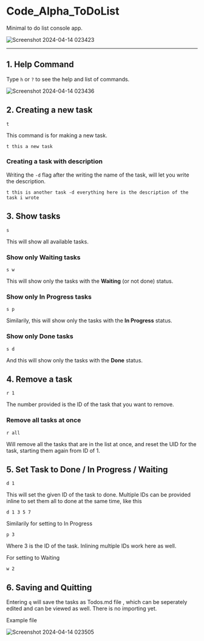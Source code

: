 # Code_Alpha_ToDoList

Minimal to do list console app.


![Screenshot 2024-04-14 023423](https://github.com/Harris170/Code_Alpha_ToDoList/assets/104685376/5c172c93-7694-4194-86a2-873e4d3cd6b1)

___

## 1. Help Command
Type `h` or `?` to see the help and list of commands.


![Screenshot 2024-04-14 023436](https://github.com/Harris170/Code_Alpha_ToDoList/assets/104685376/05dd283e-906e-4399-bfed-0a2b1b1a08af)

## 2. Creating a new task
`t`

This command is for making a new task.

`t this a new task`

### Creating a task with description
Writing the `-d` flag after the writing the name of the task, will let you write the description.

`t this is another task -d everything here is the description of the task i wrote`

## 3. Show tasks
`s`

This will show all available tasks.

### Show only Waiting tasks
`s w`

This will show only the tasks with the **Waiting** (or not done) status.

### Show only In Progress tasks
`s p`

Similarily, this will show only the tasks with the **In Progress** status.

### Show only Done tasks
`s d`

And this will show only the tasks with the **Done** status.

## 4. Remove a task
`r 1`

The number provided is the ID of the task that you want to remove.

### Remove all tasks at once
`r all`

Will remove all the tasks that are in the list at once, and reset the UID for the task, starting them again from ID of 1.

## 5. Set Task to Done / In Progress / Waiting
`d 1`

This will set the given ID of the task to done. Multiple IDs can be provided inline to set them all to done at the same time, like this

`d 1 3 5 7`

Similarily for setting to In Progress

`p 3`

Where 3 is the ID of the task. Inlining multiple IDs work here as well.

For setting to Waiting

`w 2`

## 6. Saving and Quitting
Entering `q` will save the tasks as Todos.md file , which can be seperately edited and can be viewed as well.  There is no importing yet.

Example file

![Screenshot 2024-04-14 023505](https://github.com/Harris170/Code_Alpha_ToDoList/assets/104685376/5016f769-8ffb-43b6-8a8a-32131c9df341)


